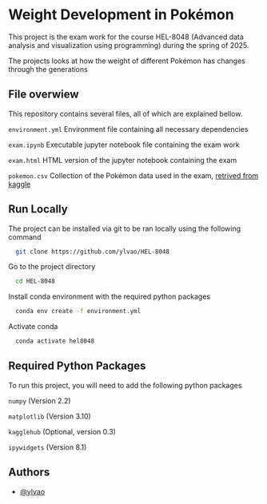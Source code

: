 
# Weight Development in Pokémon

This project is the exam work for the course HEL-8048 (Advanced data analysis and visualization using programming) during the spring of 2025. 

The projects looks at how the weight of different Pokémon has changes through the generations

## File overwiew

This repository contains several files, all of which are explained bellow.

`environment.yml` Environment file containing all necessary dependencies

`exam.ipynb` Executable jupyter notebook file containing the exam work

`exam.html` HTML version of the jupyter notebook containing the exam

`pokemon.csv` Collection of the Pokémon data used in the exam, [retrived from kaggle](https://www.kaggle.com/datasets/rounakbanik/pokemon?resource=download)


## Run Locally

The project can be installed via git to be ran locally using the following command

```bash
  git clone https://github.com/ylvao/HEL-8048
```

Go to the project directory

```bash
  cd HEL-8048
```

Install conda environment with the required python packages

```bash
  conda env create -f environment.yml
```

Activate conda 

```bash
  conda activate hel8048
```

## Required Python Packages

To run this project, you will need to add the following python packages

`numpy` (Version 2.2)

`matplotlib` (Version 3.10)

`kagglehub` (Optional, version 0.3)

`ipywidgets` (Version 8.1)




## Authors

- [@ylvao](https://www.github.com/ylvao)

